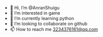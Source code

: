 - 👋 Hi, I’m @AnranShuigu
- 👀 I’m interested in game
- 🌱 I’m currently learning python
- 💞️ I’m looking to collaborate on github
- 📫 How to reach me 3234376161@qq.com

<!---
AnranShuigu/AnranShuigu is a ✨ special ✨ repository because its `README.md` (this file) appears on your GitHub profile.
You can click the Preview link to take a look at your changes.
--->
